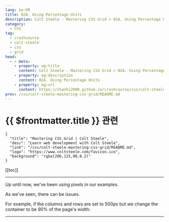 ```yaml
---
lang: ko-KR
title: 02A. Using Percentage Units
description: Colt Steele - Mastering CSS Grid > 02A. Using Percentage Units
category:
  - CSS
tag: 
  - crashcourse
  - colt-steele
  - css
  - grid
head:
  - - meta:
    - property: og:title
      content: Colt Steele - Mastering CSS Grid > 02A. Using Percentage Units
    - property: og:description
      content: 02A. Using Percentage Units
    - property: og:url
      content: https://chanhi2000.github.io/crashcourse/css/colt-steele-mastering-css-grid/02A.html
prev: /css/colt-steele-mastering-css-grid/README.md
---
```


# {{ $frontmatter.title }} 관련

```component VPCard
{
  "title": "Mastering CSS Grid | Colt Steele",
  "desc": "Learn web development with Colt Steele",
  "link": "/css/colt-steele-mastering-css-grid/README.md",
  "logo": "https://www.coltsteele.com/favicon.ico",
  "background": "rgba(206,115,90,0.2)"
}
```

[[toc]]

---

<SiteInfo
  name="Using Percentage Units | Colt Steele"
  desc="Learn web development with Colt Steele"
  url="https://www.coltsteele.com/tutorials/mastering-css-grid/units-and-utilities/using-percentage-units"
  logo="https://res.cloudinary.com/dwppkb069/image/upload/v1684239486/css-grid-tutorial_dfsfgn.png"
  preview="https://www.coltsteele.com/api/og?title=Using+Percentage+Units"/>

<VidStack src="https://stream.mux.com/uHO36aJ3fD3z02HoMHp8yxZCZ2dzRKkWQDvjoIUG00302c.m3u8?redundant_streams=true" />

Up until now, we've been using pixels in our examples.

As we've seen, there can be issues.

For example, if the columns and rows are set to 500px but we change the container to be 90% of the page's width:

<!-- TODO: 작성 -->

---
